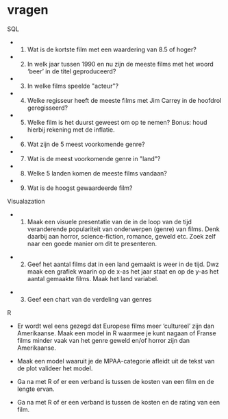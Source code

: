 # vragen

SQL
+ 1. Wat is de kortste film met een waardering van 8.5 of hoger?
+ 2. In welk jaar tussen 1990 en nu zijn de meeste films met het woord ‘beer’ in de titel 
     geproduceerd?
+ 3. In welke films speelde "acteur"?
+ 4. Welke regisseur heeft de meeste films met Jim Carrey in de hoofdrol geregisseerd?
+ 5. Welke film is het duurst geweest om op te nemen? Bonus: houd hierbij rekening met de inflatie. 
+ 6. Wat zijn de 5 meest voorkomende genre?
+ 7. Wat is de meest voorkomende genre in "land"?
+ 8. Welke 5 landen komen de meeste films vandaan?
+ 9. Wat is de hoogst gewaardeerde film?

Visualazation
- 1. Maak een visuele presentatie van de in de loop van de tijd veranderende populariteit van 
  onderwerpen (genre) van films. Denk daarbij aan horror, science-fiction, romance, 
  geweld etc. Zoek zelf naar een goede manier om dit te presenteren. 
+ 2. Geef het aantal films dat in een land gemaakt is weer in de tijd. Dwz maak een grafiek 
  waarin op de x-as het jaar staat en op de y-as het aantal gemaakte films. Maak het land variabel.
- 3. Geef een chart van de verdeling van genres

R
+ Er wordt wel eens gezegd dat Europese films meer ‘cultureel’ zijn dan Amerikaanse. 
  Maak een model in R waarmee je kunt nagaan of  Franse films minder vaak van het 
  genre geweld en/of horror zijn dan Amerikaanse. 
- Maak een model waaruit je de MPAA-categorie afleidt uit de tekst van 
  de plot valideer het model.
+ Ga na met R of er een verband is tussen de kosten van een film en de lengte ervan. 
- Ga na met R of er een verband is tussen de kosten en de rating van een film.